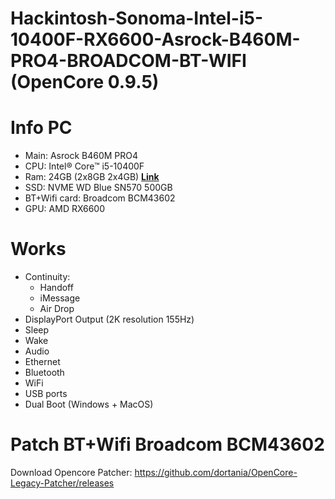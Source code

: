 
# Hackintosh-Sonoma-Intel-i5-10400F-RX6600-Asrock-B460M-PRO4-BROADCOM-BT-WIFI (OpenCore 0.9.5)

# Info PC

- Main: Asrock B460M PRO4
- CPU: Intel® Core™ i5-10400F
- Ram: 24GB (2x8GB 2x4GB) **[Link](https://www.anphatpc.com.vn/ram-kingston-hyperx-fury-8gb-1x8gb-ddr4-bus-2666mhz-black.html)**
- SSD: NVME WD Blue SN570 500GB
- BT+Wifi card: Broadcom BCM43602 
- GPU: AMD RX6600

# Works
- Continuity:
    - Handoff
    - iMessage
    - Air Drop
- DisplayPort Output (2K resolution 155Hz)
- Sleep
- Wake
- Audio 
- Ethernet
- Bluetooth
- WiFi
- USB ports 
- Dual Boot (Windows + MacOS) 

# Patch BT+Wifi Broadcom BCM43602
Download Opencore Patcher: https://github.com/dortania/OpenCore-Legacy-Patcher/releases
